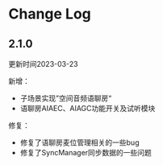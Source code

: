 # Change Log

## 2.1.0  
更新时间2023-03-23  

新增：
* 子场景实现”空间音频语聊房“
* 语聊房AIAEC、AIAGC功能开关及试听模块  

修复：
* 修复了语聊房麦位管理相关的一些bug
* 修复了SyncManager同步数据的一些问题
